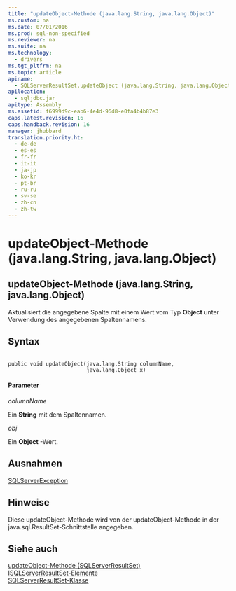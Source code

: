 ```yaml
---
title: "updateObject-Methode (java.lang.String, java.lang.Object)"
ms.custom: na
ms.date: 07/01/2016
ms.prod: sql-non-specified
ms.reviewer: na
ms.suite: na
ms.technology: 
  - drivers
ms.tgt_pltfrm: na
ms.topic: article
apiname: 
  - SQLServerResultSet.updateObject (java.lang.String, java.lang.Object)
apilocation: 
  - sqljdbc.jar
apitype: Assembly
ms.assetid: f6999d9c-eab6-4e4d-96d8-e0fa4b4b87e3
caps.latest.revision: 16
caps.handback.revision: 16
manager: jhubbard
translation.priority.ht: 
  - de-de
  - es-es
  - fr-fr
  - it-it
  - ja-jp
  - ko-kr
  - pt-br
  - ru-ru
  - sv-se
  - zh-cn
  - zh-tw
---
```

# updateObject-Methode (java.lang.String, java.lang.Object)
    
## updateObject\-Methode \(java.lang.String, java.lang.Object\)  
 Aktualisiert die angegebene Spalte mit einem Wert vom Typ **Object** unter Verwendung des angegebenen Spaltennamens.  
  
## Syntax  
  
```  
  
public void updateObject(java.lang.String columnName,  
                         java.lang.Object x)  
```  
  
#### Parameter  
 *columnName*  
  
 Ein **String** mit dem Spaltennamen.  
  
 *obj*  
  
 Ein **Object** \-Wert.  
  
## Ausnahmen  
 [SQLServerException](../content/SQLServerException-Class.md)  
  
## Hinweise  
 Diese updateObject\-Methode wird von der updateObject\-Methode in der java.sql.ResultSet\-Schnittstelle angegeben.  
  
## Siehe auch  
 [updateObject-Methode &#40;SQLServerResultSet&#41;](../content/updateObject-Method--SQLServerResultSet-.md)   
 [ISQLServerResultSet-Elemente](../content/SQLServerResultSet-Members.md)   
 [SQLServerResultSet-Klasse](../content/SQLServerResultSet-Class.md)  
  
  
